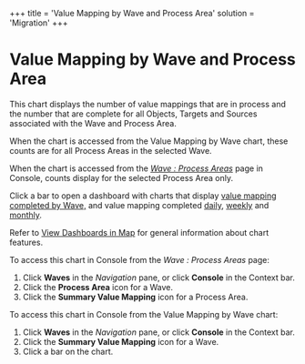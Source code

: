 +++
title = 'Value Mapping by Wave and Process Area'
solution = 'Migration'
+++

# Value Mapping by Wave and Process Area

This chart displays the number of value mappings that are in process and
the number that are complete for all Objects, Targets and Sources
associated with the Wave and Process Area.

When the chart is accessed from the Value Mapping by Wave chart, these
counts are for all Process Areas in the selected Wave.

When the chart is accessed from the
<span style="font-style: italic;">[Wave : Process
Areas](../../Console/Page_Desc/Wave_Process_Areas.htm)</span> page in
Console, counts display for the selected Process Area only.

Click a bar to open a dashboard with charts that display [value mapping
completed by Wave,](Value_Mapping_Completed_By_Wave.htm) and value
mapping completed
[daily](Value_Mapping_Daily_by_Wave_and_Process_Area.htm),
[weekly](Value_Mapping_Weekly_by_Wave_and_Process_Area.htm) and
[monthly](Value_Mapping_Monthly_by_Wave_and_Process_Area.htm).

Refer to [View Dashboards in Map](View_Dashboards_in_Map.htm) for
general information about chart features.

To access this chart in Console from the
<span style="font-style: italic;">Wave : Process Areas</span> page:

1.  Click <span style="font-weight: bold;">Waves</span> in the
    <span style="font-style: italic;">Navigation</span> pane, or click
    <span style="font-weight: bold;">Console</span> in the Context bar.
2.  Click the <span style="font-weight: bold;">Process Area</span> icon
    for a Wave.
3.  Click the <span style="font-weight: bold;">Summary Value
    Mapping</span> icon for a Process Area.

To access this chart in Console from the Value Mapping by Wave chart:

1.  Click <span style="font-weight: bold;">Waves</span> in the
    <span style="font-style: italic;">Navigation</span> pane, or click
    <span style="font-weight: bold;">Console</span> in the Context bar.
2.  Click the <span style="font-weight: bold;">Summary Value
    Mapping</span> icon for a Wave.
3.  Click a bar on the chart.
